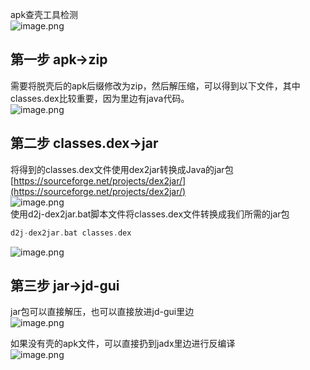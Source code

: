 apk查壳工具检测<br />![image.png](https://cdn.nlark.com/yuque/0/2021/png/1345801/1632274809002-4ffd0cd0-8c38-4fa2-b53f-a41778b72ef7.png#clientId=ub8517e94-9fff-4&from=paste&height=219&id=ud344d8dd&originHeight=292&originWidth=506&originalType=binary&ratio=1&size=19824&status=done&style=none&taskId=u0ea8b0b6-e0bb-46f1-890d-b7a9fa8b62a&width=380)

<a name="HqzYS"></a>
## 第一步 apk→zip
需要将脱壳后的apk后缀修改为zip，然后解压缩，可以得到以下文件，其中classes.dex比较重要，因为里边有java代码。<br />![image.png](https://cdn.nlark.com/yuque/0/2021/png/1345801/1632275237272-1d756102-4307-4f4d-8070-498b63646e5e.png#clientId=ub8517e94-9fff-4&from=paste&id=uc4901e15&originHeight=247&originWidth=323&originalType=binary&ratio=1&size=9951&status=done&style=none&taskId=u316d4f77-55ff-48fc-8ed0-8890c964c65)
<a name="Erc14"></a>
## 第二步 classes.dex→jar
将得到的classes.dex文件使用dex2jar转换成Java的jar包 <br />[https://sourceforge.net/projects/dex2jar/](https://sourceforge.net/projects/dex2jar/)<br />![image.png](https://cdn.nlark.com/yuque/0/2021/png/1345801/1632275496224-5e2bd42d-da07-4c59-9c72-6ff4e09053f7.png#clientId=ub8517e94-9fff-4&from=paste&height=488&id=u44108c25&originHeight=651&originWidth=480&originalType=binary&ratio=1&size=55090&status=done&style=none&taskId=u14249f74-dd46-4fa4-929b-c0dde5b1c17&width=360)<br />使用d2j-dex2jar.bat脚本文件将classes.dex文件转换成我们所需的jar包
```go
d2j-dex2jar.bat classes.dex
```
  ![image.png](https://cdn.nlark.com/yuque/0/2021/png/1345801/1632275693568-1c8ecba9-b49d-4ebd-8767-36911a7111a0.png#clientId=ub8517e94-9fff-4&from=paste&height=296&id=ud2921f1c&originHeight=394&originWidth=1009&originalType=binary&ratio=1&size=52846&status=done&style=none&taskId=u3df48fa9-352f-4f1b-ac8b-096f3297a76&width=757)

<a name="wWL3c"></a>
## 第三步 jar→jd-gui
jar包可以直接解压，也可以直接放进jd-gui里边<br />![image.png](https://cdn.nlark.com/yuque/0/2021/png/1345801/1632276305940-667938b2-24d9-4f34-9ed9-6c1bb67c3468.png#clientId=ub8517e94-9fff-4&from=paste&height=495&id=u5c396ea0&originHeight=660&originWidth=1197&originalType=binary&ratio=1&size=244283&status=done&style=none&taskId=udf6324ef-06e3-4e02-804e-72b7ae6785b&width=898)


如果没有壳的apk文件，可以直接扔到jadx里边进行反编译<br />![image.png](https://cdn.nlark.com/yuque/0/2021/png/1345801/1632283163408-1f792cd7-bcfe-432e-8c60-69873e97d871.png#clientId=ub8517e94-9fff-4&from=paste&height=378&id=u31093e6a&originHeight=756&originWidth=1551&originalType=binary&ratio=1&size=161472&status=done&style=none&taskId=ud6cad8b2-e742-4b83-b097-bdf08ea3ad1&width=775.5)
